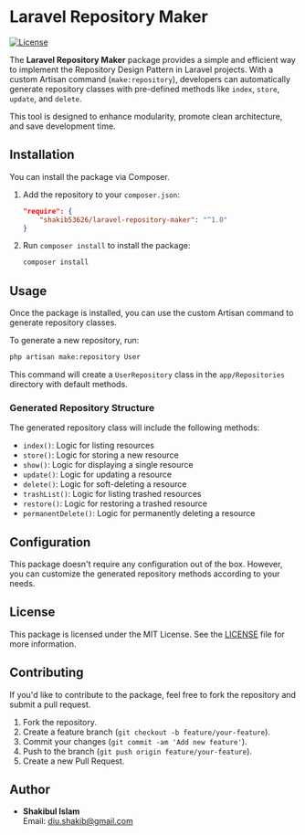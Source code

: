 
# Laravel Repository Maker

[![License](https://img.shields.io/badge/license-MIT-blue.svg)](LICENSE)

The **Laravel Repository Maker** package provides a simple and efficient way to implement the Repository Design Pattern in Laravel projects. With a custom Artisan command (`make:repository`), developers can automatically generate repository classes with pre-defined methods like `index`, `store`, `update`, and `delete`.

This tool is designed to enhance modularity, promote clean architecture, and save development time.

## Installation

You can install the package via Composer.

1. Add the repository to your `composer.json`:
   ```json
   "require": {
       "shakib53626/laravel-repository-maker": "^1.0"
   }
   ```

2. Run `composer install` to install the package:
   ```bash
   composer install
   ```

## Usage

Once the package is installed, you can use the custom Artisan command to generate repository classes.

To generate a new repository, run:

```bash
php artisan make:repository User
```

This command will create a `UserRepository` class in the `app/Repositories` directory with default methods.

### Generated Repository Structure

The generated repository class will include the following methods:

- `index()`: Logic for listing resources
- `store()`: Logic for storing a new resource
- `show()`: Logic for displaying a single resource
- `update()`: Logic for updating a resource
- `delete()`: Logic for soft-deleting a resource
- `trashList()`: Logic for listing trashed resources
- `restore()`: Logic for restoring a trashed resource
- `permanentDelete()`: Logic for permanently deleting a resource

## Configuration

This package doesn't require any configuration out of the box. However, you can customize the generated repository methods according to your needs.

## License

This package is licensed under the MIT License. See the [LICENSE](LICENSE) file for more information.

## Contributing

If you'd like to contribute to the package, feel free to fork the repository and submit a pull request.

1. Fork the repository.
2. Create a feature branch (`git checkout -b feature/your-feature`).
3. Commit your changes (`git commit -am 'Add new feature'`).
4. Push to the branch (`git push origin feature/your-feature`).
5. Create a new Pull Request.

## Author

- **Shakibul Islam**  
  Email: [diu.shakib@gmail.com](mailto:diu.shakib@gmail.com)
